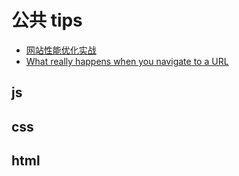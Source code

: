 # 公共 tips

* [网站性能优化实战](https://juejin.im/post/5b0b7d74518825158e173a0c?utm_source=gold_browser_extension)
* [What really happens when you navigate to a URL](http://igoro.com/archive/what-really-happens-when-you-navigate-to-a-url/)


## js

## css

## html
